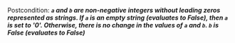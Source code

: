 Postcondition: ***`a` and `b` are non-negative integers without leading zeros represented as strings. If `a` is an empty string (evaluates to False), then `a` is set to '0'. Otherwise, there is no change in the values of `a` and `b`. `b` is False (evaluates to False)***